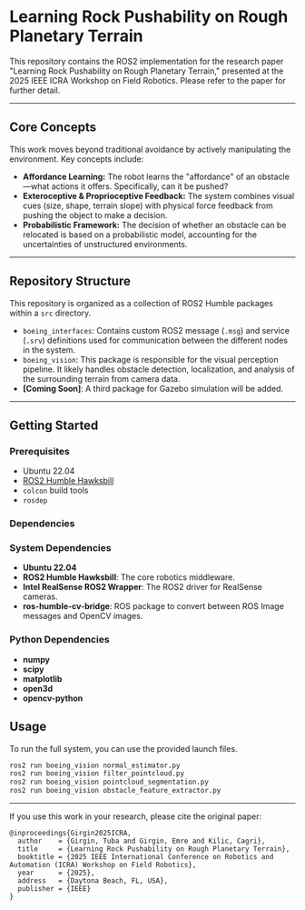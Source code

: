 # Learning Rock Pushability on Rough Planetary Terrain

This repository contains the ROS2 implementation for the research paper "Learning Rock Pushability on Rough Planetary Terrain," presented at the 2025 IEEE ICRA Workshop on Field Robotics. Please refer to the paper for further detail.

---

## Core Concepts

This work moves beyond traditional avoidance by actively manipulating the environment. Key concepts include:

* **Affordance Learning:** The robot learns the "affordance" of an obstacle—what actions it offers. Specifically, can it be pushed?
* **Exteroceptive & Proprioceptive Feedback:** The system combines visual cues (size, shape, terrain slope) with physical force feedback from pushing the object to make a decision.
* **Probabilistic Framework:** The decision of whether an obstacle can be relocated is based on a probabilistic model, accounting for the uncertainties of unstructured environments.

---

## Repository Structure

This repository is organized as a collection of ROS2 Humble packages within a `src` directory.

* `boeing_interfaces`: Contains custom ROS2 message (`.msg`) and service (`.srv`) definitions used for communication between the different nodes in the system.
* `boeing_vision`: This package is responsible for the visual perception pipeline. It likely handles obstacle detection, localization, and analysis of the surrounding terrain from camera data.
* **[Coming Soon]**: A third package for Gazebo simulation will be added.

---

## Getting Started

### Prerequisites

* Ubuntu 22.04
* [ROS2 Humble Hawksbill](https://docs.ros.org/en/humble/Installation.html)
* `colcon` build tools
* `rosdep`

### Dependencies

### System Dependencies
* **Ubuntu 22.04**
* **ROS2 Humble Hawksbill**: The core robotics middleware.
* **Intel RealSense ROS2 Wrapper**: The ROS2 driver for RealSense cameras.
* **ros-humble-cv-bridge**: ROS package to convert between ROS Image messages and OpenCV images.

### Python Dependencies
* **numpy**
* **scipy**
* **matplotlib**
* **open3d**
* **opencv-python**

## Usage

To run the full system, you can use the provided launch files.

```bash
ros2 run boeing_vision normal_estimator.py
ros2 run boeing_vision filter_pointcloud.py
ros2 run boeing_vision pointcloud_segmentation.py
ros2 run boeing_vision obstacle_feature_extractor.py
```
---
If you use this work in your research, please cite the original paper:

```
@inproceedings{Girgin2025ICRA,
  author    = {Girgin, Tuba and Girgin, Emre and Kilic, Cagri},
  title     = {Learning Rock Pushability on Rough Planetary Terrain},
  booktitle = {2025 IEEE International Conference on Robotics and Automation (ICRA) Workshop on Field Robotics},
  year      = {2025},
  address   = {Daytona Beach, FL, USA},
  publisher = {IEEE}
}
```

